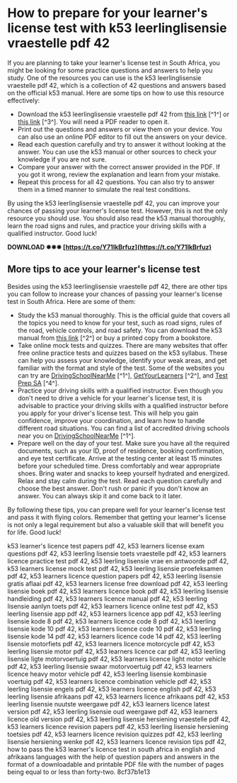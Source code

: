 
 
# How to prepare for your learner's license test with k53 leerlinglisensie vraestelle pdf 42
 
If you are planning to take your learner's license test in South Africa, you might be looking for some practice questions and answers to help you study. One of the resources you can use is the k53 leerlinglisensie vraestelle pdf 42, which is a collection of 42 questions and answers based on the official k53 manual. Here are some tips on how to use this resource effectively:
 
- Download the k53 leerlinglisensie vraestelle pdf 42 from [this link](https://www.signnow.com/fill-and-sign-pdf-form/73926-leerling-lisensie-vraestelle-2020) [^1^] or [this link](https://sway.office.com/GH71AnSQXUQGCUjk) [^3^]. You will need a PDF reader to open it.
- Print out the questions and answers or view them on your device. You can also use an online PDF editor to fill out the answers on your device.
- Read each question carefully and try to answer it without looking at the answer. You can use the k53 manual or other sources to check your knowledge if you are not sure.
- Compare your answer with the correct answer provided in the PDF. If you got it wrong, review the explanation and learn from your mistake.
- Repeat this process for all 42 questions. You can also try to answer them in a timed manner to simulate the real test conditions.

By using the k53 leerlinglisensie vraestelle pdf 42, you can improve your chances of passing your learner's license test. However, this is not the only resource you should use. You should also read the k53 manual thoroughly, learn the road signs and rules, and practice your driving skills with a qualified instructor. Good luck!
 
**DOWNLOAD ✸✸✸ [https://t.co/Y71lkBrfuz](https://t.co/Y71lkBrfuz)**


  
## More tips to ace your learner's license test
 
Besides using the k53 leerlinglisensie vraestelle pdf 42, there are other tips you can follow to increase your chances of passing your learner's license test in South Africa. Here are some of them:

- Study the k53 manual thoroughly. This is the official guide that covers all the topics you need to know for your test, such as road signs, rules of the road, vehicle controls, and road safety. You can download the k53 manual from [this link](https://www.getyourlearners.co.za/k53-manual/) [^2^] or buy a printed copy from a bookstore.
- Take online mock tests and quizzes. There are many websites that offer free online practice tests and quizzes based on the k53 syllabus. These can help you assess your knowledge, identify your weak areas, and get familiar with the format and style of the test. Some of the websites you can try are [DrivingSchoolNearMe](https://drivingschoolnearme.co.za/test-tips/) [^1^], [GetYourLearners](https://www.getyourlearners.co.za/) [^2^], and [Test Prep SA](https://www.testprep.co.za/learners-licence-practice-tests/) [^4^].
- Practice your driving skills with a qualified instructor. Even though you don't need to drive a vehicle for your learner's license test, it is advisable to practice your driving skills with a qualified instructor before you apply for your driver's license test. This will help you gain confidence, improve your coordination, and learn how to handle different road situations. You can find a list of accredited driving schools near you on [DrivingSchoolNearMe](https://drivingschoolnearme.co.za/) [^1^].
- Prepare well on the day of your test. Make sure you have all the required documents, such as your ID, proof of residence, booking confirmation, and eye test certificate. Arrive at the testing center at least 15 minutes before your scheduled time. Dress comfortably and wear appropriate shoes. Bring water and snacks to keep yourself hydrated and energized. Relax and stay calm during the test. Read each question carefully and choose the best answer. Don't rush or panic if you don't know an answer. You can always skip it and come back to it later.

By following these tips, you can prepare well for your learner's license test and pass it with flying colors. Remember that getting your learner's license is not only a legal requirement but also a valuable skill that will benefit you for life. Good luck!
 
k53 learner's licence test papers pdf 42,  k53 learners license exam questions pdf 42,  k53 leerling lisensie toets vraestelle pdf 42,  k53 learners licence practice test pdf 42,  k53 leerling lisensie vrae en antwoorde pdf 42,  k53 learners license mock test pdf 42,  k53 leerling lisensie proefeksamen pdf 42,  k53 learners licence question papers pdf 42,  k53 leerling lisensie gratis aflaai pdf 42,  k53 learners license free download pdf 42,  k53 leerling lisensie boek pdf 42,  k53 learners licence book pdf 42,  k53 leerling lisensie handleiding pdf 42,  k53 learners licence manual pdf 42,  k53 leerling lisensie aanlyn toets pdf 42,  k53 learners licence online test pdf 42,  k53 leerling lisensie app pdf 42,  k53 learners licence app pdf 42,  k53 leerling lisensie kode 8 pdf 42,  k53 learners licence code 8 pdf 42,  k53 leerling lisensie kode 10 pdf 42,  k53 learners licence code 10 pdf 42,  k53 leerling lisensie kode 14 pdf 42,  k53 learners licence code 14 pdf 42,  k53 leerling lisensie motorfiets pdf 42,  k53 learners licence motorcycle pdf 42,  k53 leerling lisensie motor pdf 42,  k53 learners licence car pdf 42,  k53 leerling lisensie ligte motorvoertuig pdf 42,  k53 learners licence light motor vehicle pdf 42,  k53 leerling lisensie swaar motorvoertuig pdf 42,  k53 learners licence heavy motor vehicle pdf 42,  k53 leerling lisensie kombinasie voertuig pdf 42,  k53 learners licence combination vehicle pdf 42,  k53 leerling lisensie engels pdf 42,  k53 learners licence english pdf 42,  k53 leerling lisensie afrikaans pdf 42,  k53 learners licence afrikaans pdf 42,  k53 leerling lisensie nuutste weergawe pdf 42,  k53 learners licence latest version pdf 42,  k53 leerling lisensie oud weergawe pdf 42,  k53 learners licence old version pdf 42,  k53 leerling lisensie hersiening vraestelle pdf 42,  k53 learners licence revision papers pdf 42,  k53 leerling lisensie hersiening toetsies pdf 42,  k53 learners licence revision quizzes pdf 42,  k53 leerling lisensie hersiening wenke pdf 42,  k53 learners licence revision tips pdf 42,  how to pass the k53 learner's licence test in south africa in english and afrikaans languages with the help of question papers and answers in the format of a downloadable and printable PDF file with the number of pages being equal to or less than forty-two.
 8cf37b1e13
 
